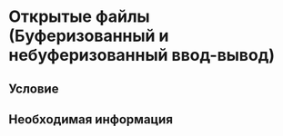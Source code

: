 # Открытые файлы (Буферизованный и небуферизованный ввод-вывод)

## Условие

## Необходимая информация
